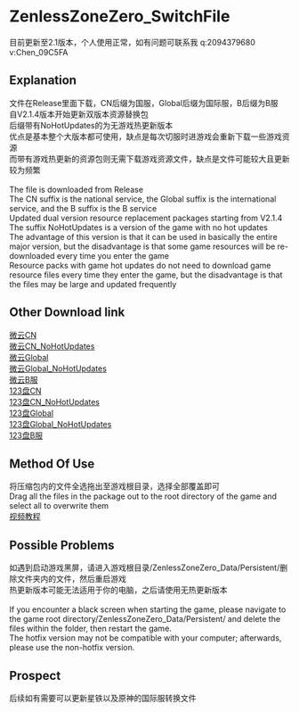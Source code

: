 # ZenlessZoneZero_SwitchFile
目前更新至2.1版本，个人使用正常，如有问题可联系我 q:2094379680  v:Chen_09C5FA<br>

Explanation
-------------
文件在Release里面下载，CN后缀为国服，Global后缀为国际服，B后缀为B服<br>
自V2.1.4版本开始更新双版本资源替换包<br>
后缀带有NoHotUpdates的为无游戏热更新版本<br>
优点是基本整个大版本都可使用，缺点是每次切服时进游戏会重新下载一些游戏资源<br>
而带有游戏热更新的资源包则无需下载游戏资源文件，缺点是文件可能较大且更新较为频繁<br>
<br>
The file is downloaded from Release<br>
The CN suffix is the national service, the Global suffix is the international service, and the B suffix is the B service<br>
Updated dual version resource replacement packages starting from V2.1.4<br>
The suffix NoHotUpdates is a version of the game with no hot updates<br>
The advantage of this version is that it can be used in basically the entire major version, but the disadvantage is that some game resources will be re-downloaded every time you enter the game<br>
Resource packs with game hot updates do not need to download game resource files every time they enter the game, but the disadvantage is that the files may be large and updated frequently <br>

Other Download link
-----------------------
[微云CN](https://share.weiyun.com/31c0BHDc)<br>
[微云CN_NoHotUpdates](https://share.weiyun.com/aA3fyRgO)<br>
[微云Global](https://share.weiyun.com/EibGhE1R)<br>
[微云Global_NoHotUpdates](https://share.weiyun.com/wWPtWRsi)<br>
[微云B服](https://share.weiyun.com/1unlj0hA)<br>
[123盘CN](https://www.123684.com/s/222Ijv-mhxFd)<br>
[123盘CN_NoHotUpdates](https://www.123684.com/s/222Ijv-zdxFd)<br>
[123盘Global](https://www.123684.com/s/222Ijv-ohxFd)<br>
[123盘Global_NoHotUpdates](https://www.123684.com/s/222Ijv-LdxFd)<br>
[123盘B服](https://www.123684.com/s/222Ijv-5dxFd)<br>

Method Of Use
-----------------
将压缩包内的文件全选拖出至游戏根目录，选择全部覆盖即可<br>
Drag all the files in the package out to the root directory of the game and select all to overwrite them<br>
[视频教程](https://www.bilibili.com/video/BV1RY8EzqEYz)<br>

Possible Problems
--------------------
如遇到启动游戏黑屏，请进入游戏根目录/ZenlessZoneZero_Data/Persistent/删除文件夹内的文件，然后重启游戏<br>
热更新版本可能无法适用于你的电脑，之后请使用无热更新版本<br>
<br>
If you encounter a black screen when starting the game, please navigate to the game root directory/ZenlessZoneZero_Data/Persistent/ and delete the files within the folder, then restart the game. <br>
The hotfix version may not be compatible with your computer; afterwards, please use the non-hotfix version.<br>

Prospect
----------
后续如有需要可以更新星铁以及原神的国际服转换文件<br>